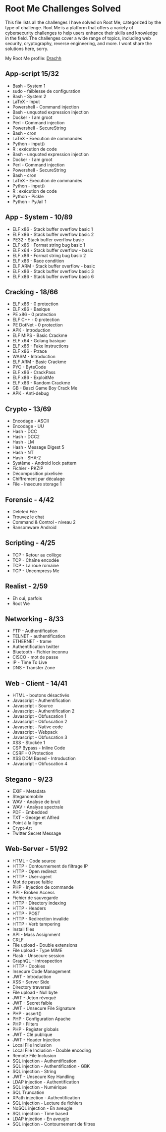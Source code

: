 # Root Me Challenges Solved

This file lists all the challenges I have solved on Root Me, categorized by the type of challenge. Root Me is a platform that offers a variety of cybersecurity challenges to help users enhance their skills and knowledge in the field. The challenges cover a wide range of topics, including web security, cryptography, reverse engineering, and more. I wont share the solutions here, sorry.

My Root Me profile: [Drachh](https://www.root-me.org/Drachh?inc=score&lang=en)

## App-script 15/32

- Bash - System 1
- sudo - faiblesse de configuration
- Bash - System 2
- LaTeX - Input
- Powershell - Command injection
- Bash - unquoted expression injection
- Docker - I am groot
- Perl - Command injection
- Powershell - SecureString
- Bash - cron
- LaTeX - Execution de commandes
- Python - input()
- R : exécution de code
- Bash - unquoted expression injection
- Docker - I am groot
- Perl - Command injection
- Powershell - SecureString
- Bash - cron
- LaTeX - Execution de commandes
- Python - input()
- R : exécution de code
- Python - Pickle
- Python - PyJail 1

## App - System - 10/89

- ELF x86 - Stack buffer overflow basic 1
- ELF x86 - Stack buffer overflow basic 2
- PE32 - Stack buffer overflow basic
- ELF x86 - Format string bug basic 1
- ELF x64 - Stack buffer overflow - basic
- ELF x86 - Format string bug basic 2
- ELF x86 - Race condition
- ELF ARM - Stack buffer overflow - basic
- ELF x86 - Stack buffer overflow basic 3
- ELF x86 - Stack buffer overflow basic 6

## Cracking - 18/66

- ELF x86 - 0 protection
- ELF x86 - Basique
- PE x86 - 0 protection
- ELF C++ - 0 protection
- PE DotNet - 0 protection
- APK - Introduction
- ELF MIPS - Basic Crackme
- ELF x64 - Golang basique
- ELF x86 - Fake Instructions
- ELF x86 - Ptrace
- WASM - Introduction
- ELF ARM - Basic Crackme
- PYC - ByteCode
- ELF x86 - CrackPass
- ELF x86 - ExploitMe
- ELF x86 - Random Crackme
- GB - Basci Game Boy Crack Me
- APK - Anti-debug

## Crypto - 13/69

- Encodage - ASCII
- Encodage - UU
- Hash - DCC
- Hash - DCC2
- Hash - LM
- Hash - Message Digest 5
- Hash - NT
- Hash - SHA-2
- Système - Android lock pattern
- Fichier - PKZIP
- Décomposition pixelisée
- Chiffrement par décalage
- File - Insecure storage 1

## Forensic - 4/42

- Deleted File
- Trouvez le chat
- Command & Control - niveau 2
- Ransomware Android

## Scripting - 4/25

- TCP - Retour au collège
- TCP - Chaîne encodée
- TCP - La roue romaine
- TCP - Uncompress Me

## Realist - 2/59

- Eh oui, parfois
- Root We

## Networking - 8/33

- FTP - Authentification
- TELNET - authentification
- ETHERNET - trame
- Authentification twitter
- Bluetooth - Fichier inconnu
- CISCO - mot de passe
- IP - Time To Live
- DNS - Transfer Zone

## Web - Client - 14/41

- HTML - boutons désactivés
- Javascript - Authentification
- Javascript - Source
- Javascript - Authentification 2
- Javascript - Obfuscation 1
- Javascript - Obfuscation 2
- Javascript - Native code
- Javascript - Webpack
- Javascript - Obfuscation 3
- XSS - Stockée 1
- CSP Bypass - Inline Code
- CSRF - 0 Protection
- XSS DOM Based - Introduction
- Javascript - Obfuscation 4

## Stegano - 9/23

- EXIF - Metadata
- Steganomobile
- WAV - Analyse de bruit
- WAV - Analyse spectrale
- PDF - Embedded
- TXT - George et Alfred
- Point à la ligne
- Crypt-Art
- Twitter Secret Message

## Web-Server - 51/92

- HTML - Code source
- HTTP - Contournement de filtrage IP
- HTTP - Open redirect
- HTTP - User-agent
- Mot de passe faible
- PHP - Injection de commande
- API - Broken Access
- Fichier de sauvegarde
- HTTP - Directory indexing
- HTTP - Headers
- HTTP - POST
- HTTP - Redirection invalide
- HTTP - Verb tampering
- Install files
- API - Mass Assignment
- CRLF
- File upload - Double extensions
- File upload - Type MIME
- Flask - Unsecure session
- GraphQL - Introspection
- HTTP - Cookies
- Insecure Code Management
- JWT - Introduction
- XSS - Server Side
- Directory traversal
- File upload - Null byte
- JWT - Jeton révoqué
- JWT - Secret faible
- JWT - Unsecure File Signature
- PHP - assert()
- PHP - Configuration Apache
- PHP - Filters
- PHP - Register globals
- JWT - Clé publique
- JWT - Header Injection
- Local File Inclusion
- Local File Inclusion - Double encoding
- Remote File Inclusion
- SQL injection - Authentification
- SQL injection - Authentification - GBK
- SQL injection - String
- JWT - Unsecure Key Handling
- LDAP injection - Authentification
- SQL injection - Numérique
- SQL Truncation
- XPath injection - Authentification
- SQL injection - Lecture de fichiers
- NoSQL injection - En aveugle
- SQL injection - Time based
- LDAP injection - En aveugle
- SQL injection - Contournement de filtres









